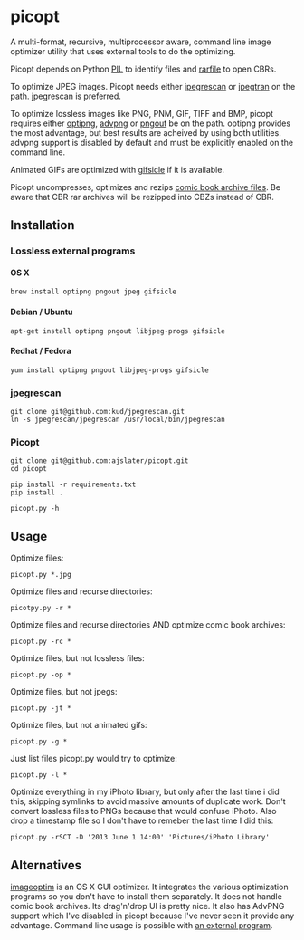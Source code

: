 picopt
======

A multi-format, recursive, multiprocessor aware, command line image optimizer utility that uses external tools to do the optimizing.

Picopt depends on Python [PIL](http://www.pythonware.com/products/pil/) to identify files and [rarfile](https://pypi.python.org/pypi/rarfile) to open CBRs.

To optimize JPEG images. Picopt needs either [jpegrescan](https://github.com/kud/jpegrescan) or [jpegtran](http://jpegclub.org/jpegtran/) on the path. jpegrescan is preferred.

To optimize lossless images like PNG, PNM, GIF, TIFF and BMP, picopt requires either [optipng](http://optipng.sourceforge.net/), [advpng](http://advancemame.sourceforge.net/doc-advpng.html) or [pngout](http://advsys.net/ken/utils.htm) be on the path. optipng provides the most advantage, but best results are acheived by using both utilities. advpng support is disabled by default and must be explicitly enabled on the command line.

Animated GIFs are optimized with [gifsicle](http://www.lcdf.org/gifsicle/) if it is available.

Picopt uncompresses, optimizes and rezips [comic book archive files](https://en.wikipedia.org/wiki/Comic_book_archive). Be aware that CBR rar archives will be rezipped into CBZs instead of CBR.


Installation
------------

### Lossless external programs
#### OS X
    brew install optipng pngout jpeg gifsicle

#### Debian / Ubuntu
    apt-get install optipng pngout libjpeg-progs gifsicle

#### Redhat / Fedora
    yum install optipng pngout libjpeg-progs gifsicle

### jpegrescan
    git clone git@github.com:kud/jpegrescan.git
    ln -s jpegrescan/jpegrescan /usr/local/bin/jpegrescan

### Picopt
    git clone git@github.com:ajslater/picopt.git
    cd picopt

    pip install -r requirements.txt
    pip install .

    picopt.py -h

Usage
-----
Optimize files:

    picopt.py *.jpg

Optimize files and recurse directories:

    picotpy.py -r *

Optimize files and recurse directories AND optimize comic book archives:

    picopt.py -rc *

Optimize files, but not lossless files:

    picopt.py -op *

Optimize files, but not jpegs:

    picopt.py -jt *

Optimize files, but not animated gifs:

    picopt.py -g *

Just list files picopt.py would try to optimize:

    picopt.py -l *

Optimize everything in my iPhoto library, but only after the last time i did this, skipping symlinks to avoid massive amounts of duplicate work. Don't convert lossless files to PNGs because that would confuse iPhoto. Also drop a timestamp file so I don't have to remeber the last time I did this:

    picopt.py -rSCT -D '2013 June 1 14:00' 'Pictures/iPhoto Library'


Alternatives
------------

[imageoptim](http://imageoptim.com/) is an OS X GUI optimizer. It integrates the various optimization programs so you don't have to install them separately. It does not handle comic book archives. Its drag'n'drop UI is pretty nice. It also has AdvPNG support which I've disabled in picopt because I've never seen it provide any advantage. Command line usage is possible with [an external program](https://code.google.com/p/imageoptim/issues/detail?can=2&start=0&num=100&q=&colspec=ID%20Type%20Status%20Priority%20Milestone%20Owner%20Summary%20Stars&groupby=&sort=&id=39).
